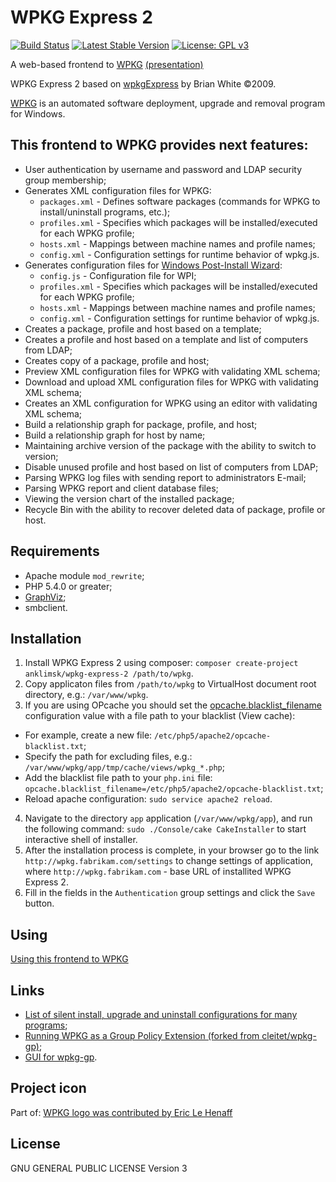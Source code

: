 # WPKG Express 2
[![Build Status](https://travis-ci.com/anklimsk/wpkg-express-2.svg?branch=master)](https://travis-ci.com/anklimsk/wpkg-express-2)
[![Latest Stable Version](https://poser.pugx.org/anklimsk/wpkg-express-2/v/stable)](https://packagist.org/packages/anklimsk/wpkg-express-2)
[![License: GPL v3](https://img.shields.io/badge/License-GPL%20v3-blue.svg)](https://www.gnu.org/licenses/gpl-3.0)

A web-based frontend to [WPKG](https://wpkg.org) [(presentation)](https://anklimsk.github.io/wpkg-express-2/presentation/)

WPKG Express 2 based on [wpkgExpress](https://code.google.com/archive/p/wpkgexpress)
by Brian White &copy;2009.

[WPKG](https://wpkg.org/WPKG_overview) is an automated software deployment, upgrade and removal program for Windows.

## This frontend to WPKG provides next features:

- User authentication by username and password and LDAP security group membership;
- Generates XML configuration files for WPKG:
  * `packages.xml` - Defines software packages (commands for WPKG to 
    install/uninstall programs, etc.);
  * `profiles.xml` - Specifies which packages will be installed/executed
    for each WPKG profile;
  * `hosts.xml` - Mappings between machine names and profile names;
  * `config.xml` - Configuration settings for runtime behavior of wpkg.js.
- Generates configuration files for [Windows Post-Install Wizard](https://msfn.org/board/topic/158274-windows-post-install-wizard-main-thread):
  * `config.js` - Configuration file for WPI;
  * `profiles.xml` - Specifies which packages will be installed/executed
    for each WPKG profile;
  * `hosts.xml` - Mappings between machine names and profile names;
  * `config.xml` - Configuration settings for runtime behavior of wpkg.js.
- Creates a package, profile and host based on a template;
- Creates a profile and host based on a template and list of computers from LDAP;
- Creates copy of a package, profile and host;
- Preview XML configuration files for WPKG with validating XML schema;
- Download and upload XML configuration files for WPKG with validating XML schema;
- Creates an XML configuration for WPKG using an editor with validating XML schema;
- Build a relationship graph for package, profile, and host;
- Build a relationship graph for host by name;
- Maintaining archive version of the package with the ability to switch to version;
- Disable unused profile and host based on list of computers from LDAP;
- Parsing WPKG log files with sending report to administrators E-mail;
- Parsing WPKG report and client database files;
- Viewing the version chart of the installed package;
- Recycle Bin with the ability to recover deleted data of package, profile or host.

## Requirements

- Apache module `mod_rewrite`;
- PHP 5.4.0 or greater;
- [GraphViz](https://www.graphviz.org);
- smbclient.

## Installation

1. Install WPKG Express 2 using composer:
  `composer create-project anklimsk/wpkg-express-2 /path/to/wpkg`.
2. Copy applicaton files from `/path/to/wpkg`
  to VirtualHost document root directory, e.g.: `/var/www/wpkg`.
3. If you are using OPcache you should set the [opcache.blacklist_filename](https://www.php.net/manual/en/opcache.configuration.php#ini.opcache.blacklist-filename)
  configuration value with a file path to your blacklist (View cache):
  - For example, create a new file:
    `/etc/php5/apache2/opcache-blacklist.txt`;
  - Specify the path for excluding files, e.g.: `/var/www/wpkg/app/tmp/cache/views/wpkg_*.php`;
  - Add the blacklist file path to your `php.ini` file:
    `opcache.blacklist_filename=/etc/php5/apache2/opcache-blacklist.txt`;
  - Reload apache configuration: `sudo service apache2 reload`.
4. Navigate to the directory `app` application (`/var/www/wpkg/app`),
  and run the following command: `sudo ./Console/cake CakeInstaller`
  to start interactive shell of installer.
5. After the installation process is complete, in your browser go to the link
  `http://wpkg.fabrikam.com/settings` to change settings of application,
  where `http://wpkg.fabrikam.com` - base URL of installited WPKG Express 2.
6. Fill in the fields in the `Authentication` group settings and click the `Save` button.

## Using

[Using this frontend to WPKG](using.md)

## Links

- [List of silent install, upgrade and uninstall configurations for many programs](https://wpkg.org/Category:Silent_Installers);
- [Running WPKG as a Group Policy Extension (forked from cleitet/wpkg-gp)](https://github.com/sonicnkt/wpkg-gp);
- [GUI for wpkg-gp](https://github.com/sonicnkt/wpkg-gp-client).

## Project icon

Part of: [WPKG logo was contributed by Eric Le Henaff](http://wpkg.org/wpkg.png)

## License

GNU GENERAL PUBLIC LICENSE Version 3
